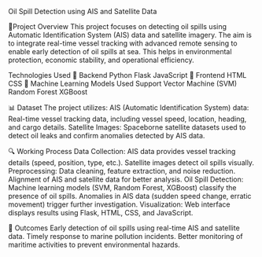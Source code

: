 Oil Spill Detection using AIS and Satellite Data

📌Project Overview
This project focuses on detecting oil spills using Automatic Identification System (AIS) data
and satellite imagery. The aim is to integrate real-time vessel tracking with advanced remote sensing
to enable early detection of oil spills at sea. This helps in environmental protection, economic stability, 
and operational efficiency.

Technologies Used
🔹 Backend
Python
Flask
JavaScript
🔹 Frontend
HTML
CSS
🔹 Machine Learning Models Used
Support Vector Machine (SVM)
Random Forest
XGBoost

📊 Dataset
The project utilizes:
AIS (Automatic Identification System) data: Real-time vessel tracking data, including vessel speed, 
location, heading, and cargo details.
Satellite Images: Spaceborne satellite datasets used to detect oil leaks and confirm anomalies 
detected by AIS data.

🔍 Working Process
Data Collection:
AIS data provides vessel tracking details (speed, position, type, etc.).
Satellite images detect oil spills visually.
Preprocessing:
Data cleaning, feature extraction, and noise reduction.
Alignment of AIS and satellite data for better analysis.
Oil Spill Detection:
Machine learning models (SVM, Random Forest, XGBoost) classify the presence of oil spills.
Anomalies in AIS data (sudden speed change, erratic movement) trigger further investigation.
Visualization:
Web interface displays results using Flask, HTML, CSS, and JavaScript.

🌊 Outcomes
Early detection of oil spills using real-time AIS and satellite data.
Timely response to marine pollution incidents.
Better monitoring of maritime activities to prevent environmental hazards.


